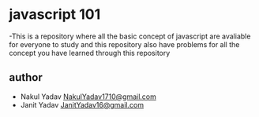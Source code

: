 # javascript 101
-This is a repository where all  the basic concept of javascript are avaliable for everyone to study
and this repository also have problems for all the concept you have learned through this repository
## author
- Nakul Yadav <NakulYadav1710@gmail.com>
- Janit Yadav <JanitYadav16@gmail.com>
